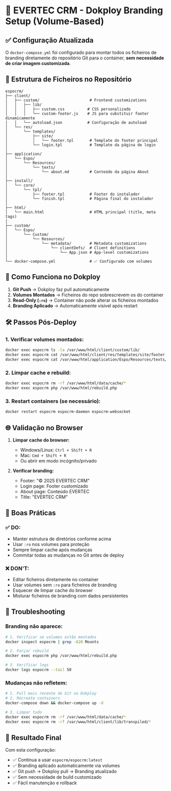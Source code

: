 # 🚀 EVERTEC CRM - Dokploy Branding Setup (Volume-Based)

## ✅ Configuração Atualizada

O `docker-compose.yml` foi configurado para montar todos os ficheiros de branding diretamente do repositório Git para o container, **sem necessidade de criar imagem customizada**.

## 📂 Estrutura de Ficheiros no Repositório

```
espocrm/
├── client/
│   ├── custom/                      # Frontend customizations
│   │   ├── lib/
│   │   │   ├── custom.css          # CSS personalizado
│   │   │   └── custom-footer.js    # JS para substituir footer dinamicamente
│   │   └── autoload.json           # Configuração de autoload
│   └── res/
│       └── templates/
│           ├── site/
│           │   └── footer.tpl       # Template do footer principal
│           └── login.tpl            # Template da página de login
│
├── application/
│   └── Espo/
│       └── Resources/
│           └── texts/
│               └── about.md         # Conteúdo da página About
│
├── install/
│   └── core/
│       └── tpl/
│           ├── footer.tpl           # Footer do instalador
│           └── finish.tpl           # Página final do instalador
│
├── html/
│   └── main.html                    # HTML principal (title, meta tags)
│
├── custom/
│   └── Espo/
│       └── Custom/
│           └── Resources/
│               └── metadata/        # Metadata customizations
│                   └── clientDefs/  # Client definitions
│                       └── App.json # App-level customizations
│
└── docker-compose.yml               # ✅ Configurado com volumes
```

## 🔄 Como Funciona no Dokploy

1. **Git Push** → Dokploy faz pull automaticamente
2. **Volumes Montados** → Ficheiros do repo sobrescrevem os do container
3. **Read-Only (`:ro`)** → Container não pode alterar os ficheiros montados
4. **Branding Aplicado** → Automaticamente visível após restart

## 🛠️ Passos Pós-Deploy

### 1. Verificar volumes montados:
```bash
docker exec espocrm ls -la /var/www/html/client/custom/lib/
docker exec espocrm cat /var/www/html/client/res/templates/site/footer.tpl
docker exec espocrm cat /var/www/html/application/Espo/Resources/texts/about.md
```

### 2. Limpar cache e rebuild:
```bash
docker exec espocrm rm -rf /var/www/html/data/cache/*
docker exec espocrm php /var/www/html/rebuild.php
```

### 3. Restart containers (se necessário):
```bash
docker restart espocrm espocrm-daemon espocrm-websocket
```

## 🌐 Validação no Browser

1. **Limpar cache do browser:**
   - Windows/Linux: `Ctrl + Shift + R`
   - Mac: `Cmd + Shift + R`
   - Ou abrir em modo incógnito/privado

2. **Verificar branding:**
   - Footer: "© 2025 EVERTEC CRM"
   - Login page: Footer customizado
   - About page: Conteúdo EVERTEC
   - Title: "EVERTEC CRM"

## 📝 Boas Práticas

### ✅ DO:
- Manter estrutura de diretórios conforme acima
- Usar `:ro` nos volumes para proteção
- Sempre limpar cache após mudanças
- Commitar todas as mudanças no Git antes de deploy

### ❌ DON'T:
- Editar ficheiros diretamente no container
- Usar volumes sem `:ro` para ficheiros de branding
- Esquecer de limpar cache do browser
- Misturar ficheiros de branding com dados persistentes

## 🔧 Troubleshooting

### Branding não aparece:
```bash
# 1. Verificar se volumes estão montados
docker inspect espocrm | grep -A20 Mounts

# 2. Forçar rebuild
docker exec espocrm php /var/www/html/rebuild.php

# 3. Verificar logs
docker logs espocrm --tail 50
```

### Mudanças não refletem:
```bash
# 1. Pull mais recente do Git no Dokploy
# 2. Recreate containers
docker-compose down && docker-compose up -d

# 3. Limpar tudo
docker exec espocrm rm -rf /var/www/html/data/cache/*
docker exec espocrm rm -rf /var/www/html/client/lib/transpiled/*
```

## 🎯 Resultado Final

Com esta configuração:
- ✅ Continua a usar `espocrm/espocrm:latest`
- ✅ Branding aplicado automaticamente via volumes
- ✅ Git push → Dokploy pull → Branding atualizado
- ✅ Sem necessidade de build customizado
- ✅ Fácil manutenção e rollback